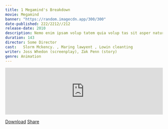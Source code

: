 ```yaml
---
title: 1 Megamind's Breakdown
movie: Megamind
banner: "https://random.imagecdn.app/300/300"
date-published: 222/2212//212
release-date: 2010
description: Nemo enim ipsam volup tatem quia volup tas sit asper natur aut odit aut fugit volup quia volup tas sit asper natur aut odit aut fugit volup tatem sequi nesc iunt.
duration: 143
director: Some Director
cast:   Slorm Mckency. , Maring lawyent , Lowin cleanting
writer: Joss Whedon (screenplay), Zak Penn (story)
genre: Animation
---
```


<iframe title="#1 Megamind’s Breakdown" allowtransparency="true" style="border: none; min-width: min(100%, 430px);" scrolling="no" data-name="pb-iframe-player" src="https://www.podbean.com/player-v2/?i=t5yme-12bcafd-pb&from=pb6admin&share=1&download=1&rtl=0&fonts=Arial&skin=f6f6f6&font-color=auto&logo_link=episode_page&btn-skin=3ab278" width="100%" height="150"></iframe>

[Download](https://mcdn.podbean.com/mf/web/udw3bj/episode1.mp3)
[Share](https://www.podbean.com/media/share/pb-t5yme-12bcafd)

